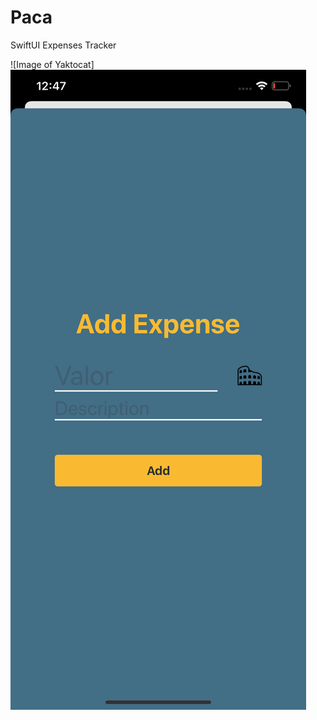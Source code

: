 # Paca
 SwiftUI Expenses Tracker

![Image of Yaktocat]
![alt text](https://github.com/pssamot/Paca/blob/master/assets/img/add.png)
